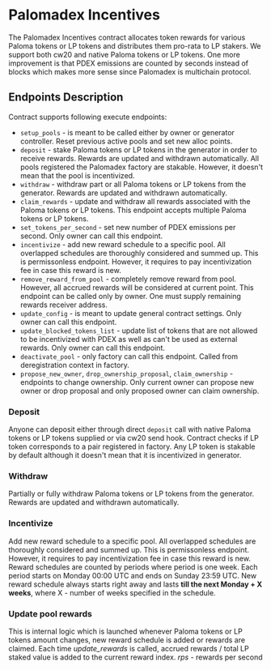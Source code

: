 # Palomadex Incentives

The Palomadex Incentives contract allocates token rewards for various Paloma tokens or LP tokens and distributes them pro-rata to LP stakers.
We support both cw20 and native Paloma tokens or LP tokens.
One more improvement is that PDEX emissions are counted by seconds instead of blocks which makes more sense since Palomadex is multichain protocol.


## Endpoints Description
Contract supports following execute endpoints:
- `setup_pools` - is meant to be called either by owner or generator controller. Reset previous active pools and set new alloc points.
- `deposit` - stake Paloma tokens or LP tokens in the generator in order to receive rewards. Rewards are updated and withdrawn automatically. All pools registered the Palomadex factory are stakable. However, it doesn't mean that the pool is incentivized.
- `withdraw` - withdraw part or all Paloma tokens or LP tokens from the generator. Rewards are updated and withdrawn automatically.
- `claim_rewards` - update and withdraw all rewards associated with the Paloma tokens or LP tokens. This endpoint accepts multiple Paloma tokens or LP tokens.
- `set_tokens_per_second` - set new number of PDEX emissions per second. Only owner can call this endpoint.
- `incentivize` - add new reward schedule to a specific pool. All overlapped schedules are thoroughly considered and summed up. This is permissonless endpoint. However, it requires to pay incentivization fee in case this reward is new.
- `remove_reward_from_pool` - completely remove reward from pool. However, all accrued rewards will be considered at current point. This endpoint can be called only by owner. One must supply remaining rewards receiver address.
- `update_config` - is meant to update general contract settings. Only owner can call this endpoint.
- `update_blocked_tokens_list` - update list of tokens that are not allowed to be incentivized with PDEX as well as can't be used as external rewards. Only owner can call this endpoint.
- `deactivate_pool` - only factory can call this endpoint. Called from deregistration context in factory.
- `propose_new_owner`, `drop_ownership_proposal`, `claim_ownership` - endpoints to change ownership. Only current owner can propose new owner or drop proposal and only proposed owner can claim ownership.


### Deposit
Anyone can deposit either through direct `deposit` call with native Paloma tokens or LP tokens supplied or via cw20 send hook. 
Contract checks if LP token corresponds to a pair registered in factory. Any LP token is stakable by default although it doesn't mean that it is incentivized in generator.


### Withdraw
Partially or fully withdraw Paloma tokens or LP tokens from the generator. Rewards are updated and withdrawn automatically.


### Incentivize
Add new reward schedule to a specific pool. All overlapped schedules are thoroughly considered and summed up. 
This is permissonless endpoint. However, it requires to pay incentivization fee in case this reward is new.
Reward schedules are counted by periods where period is one week. Each period starts on Monday 00:00 UTC and ends on Sunday 23:59 UTC.
New reward schedule always starts right away and lasts **till the next Monday + X weeks**, where X - number of weeks specified in the schedule.


### Update pool rewards
This is internal logic which is launched whenever Paloma tokens or LP tokens amount changes, new reward schedule is added or rewards are claimed.
Each time _update_rewards_ is called, accrued rewards / total LP staked value is added to the current reward index.
_rps_ - rewards per second